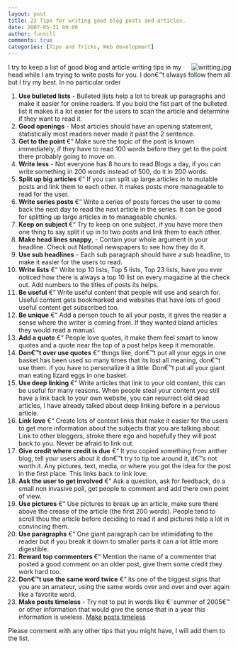 ```yaml
---
layout: post
title: 23 Tips for writing good blog posts and articles.
date: 2007-05-31 09:00
author: funvill
comments: true
categories: [Tips and Tricks, Web development]
---
```

<img src="http://www.abluestar.com/blog/wp-content/uploads/2007/05/writting.jpg" alt="writting.jpg" align="right" /> I try to keep a list of good blog and article writing tips in my head while I am trying to write posts for you. I don€™t always follow them all but I try my best.
In no particular order
<ol>
	<li><strong>Use bulleted lists</strong> - Bulleted lists help a lot to break up paragraphs and make it easier for online readers. If you bold the fist part of the bulleted list it makes it a lot easier for the users to scan the article and determine if they want to read it.</li>
	<li><strong>Good openings</strong> - Most articles should have an opening statement, statistically most readers never made it past the 2 sentence.</li>
	<li><strong>Get to the point </strong>€“ Make sure the topic of the post is known immediately, if they have to read 100 words before they get to the point there probably going to move on.</li>
	<li><strong>Write less</strong> - Not everyone has 8 hours to read Blogs a day, if you can write something in 200 words instead of 500, do it in 200 words.</li>
	<li><strong>Split up big articles </strong>€“ If you can split up large articles in to mutable posts and link them to each other. It makes posts more manageable to read for the user.</li>
	<li><strong>Write series posts </strong>€“ Write a series of posts forces the user to come back the next day to read the next article in the series. It can be good for splitting up large articles in to manageable chunks.</li>
	<li><strong>Keep on subject </strong>€“ Try to keep on one subject, if you have more then one thing to say split it up in to two posts and link them to each other.</li>
	<li><strong>Make head lines snappy</strong>, - Contain your whole argument in your headline. Check out National newspapers to see how they do it.</li>
	<li><strong>Use sub headlines</strong> - Each sub paragraph should have a sub headline, to make it easier for the users to read.</li>
	<li><strong>Write lists</strong> €“ Write top 10 lists, Top 5 lists, Top 23 lists, have you ever noticed how there is always a top 10 list on every magazine at the check out. Add numbers to the titles of posts its helps.</li>
	<li><strong>Be useful</strong> €“ Write useful content that people will use and search for. Useful content gets bookmarked and websites that have lots of good useful content get subscribed too.</li>
	<li><strong>Be unique</strong> €“ Add a person touch to all your posts, it gives the reader a sense where the writer is coming from. If they wanted bland articles they would read a manual.</li>
	<li><strong>Add a quote</strong> €“ People love quotes, it make them feel smart to know quotes and a quote near the top of a post helps keep it memorable.</li>
	<li><strong>Don€™t over use quotes</strong> €“ things like, don€™t put all your eggs in one basket has been used so many times that its lost all meaning, don€™t use them. if you have to personalize it a little. Don€™t put all your giant man eating lizard eggs in one basket.</li>
	<li><strong>Use deep linking </strong>€“ Write articles that link to your old content, this can be useful for many reasons. When people steal your content you still have a link back to your own website, you can resurrect old dead articles, I have already talked about deep linking before in a pervious article.</li>
	<li><strong>Link love</strong> €“ Create lots of context links that make it easier for the users to get more information about the subjects that you are talking about. Link to other bloggers, stroke there ego and hopefully they will post back to you. Never be afraid to link out.</li>
	<li><strong>Give credit where credit is due</strong> €“ It you copied something from anther blog, tell your users about it don€™t try to tip toe around it, it€™s not worth it. Any pictures, text, media, or where you got the idea for the post in the first place. This links back to link love.</li>
	<li><strong>Ask the user to get involved</strong> €“ Ask a question, ask for feedback, do a small non invasive poll, get people to comment and add there own point of view.</li>
	<li><strong>Use pictures</strong> €“ Use pictures to break up an article, make sure there above the crease of the article (the first 200 words). People tend to scroll thou the article before deciding to read it and pictures help a lot in convincing them.</li>
	<li><strong>Use paragraphs</strong> €“ One giant paragraph can be intimidating to the reader but if you break it down to smaller parts it can a lot little more digestible.</li>
	<li><strong>Reward top commenters </strong>€“ Mention the name of a commenter that posted a good comment on an older post, give them some credit they work hard too.</li>
	<li><strong>Don€™t use the same word twice</strong> €“ its one of the biggest signs that you are an amateur, using the same words over and over and over again like a favorite word.</li>
	<li><strong>Make posts timeless</strong> - Try not to put in words like €˜summer of 2005€™ or other information that would give the sense that in a year this information is useless. <a href="http://www.abluestar.com/blog/timeless-content/">Make posts timeless</a></li>
</ol>
Please comment with any other tips that you might have, I will add them to the list.
